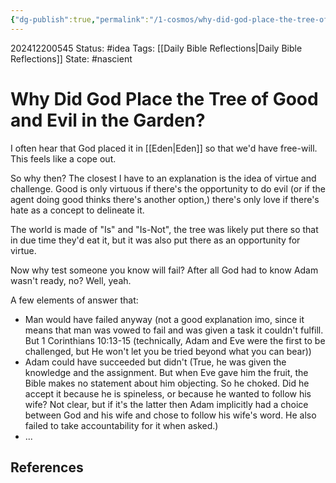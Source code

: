 ```yaml
---
{"dg-publish":true,"permalink":"/1-cosmos/why-did-god-place-the-tree-of-good-and-evil-in-the-garden/","created":"2024-12-20T05:45:26.194-05:00","updated":"2024-12-20T06:07:18.830-05:00"}
---
```


202412200545
Status: #idea
Tags: [[Daily Bible Reflections\|Daily Bible Reflections]]
State: #nascient
# Why Did God Place the Tree of Good and Evil in the Garden?

I often hear that God placed it in [[Eden\|Eden]] so that we'd have free-will. This feels like a cope out.

So why then? The closest I have to an explanation is the idea of virtue and challenge. Good is only virtuous if there's the opportunity to do evil (or if the agent doing good thinks there's another option,) there's only love if there's hate as a concept to delineate it.

The world is made of "Is" and "Is-Not", the tree was likely put there so that in due time they'd eat it, but it was also put there as an opportunity for virtue.

Now why test someone you know will fail? After all God had to know Adam wasn't ready, no? Well, yeah. 

A few elements of answer that:
- Man would have failed anyway (not a good explanation imo, since it means that man was vowed to fail and was given a task it couldn't fulfill. But 1 Corinthians 10:13-15 (technically, Adam and Eve were the first to be challenged, but He won't let you be tried beyond what you can bear))
- Adam could have succeeded but didn't (True, he was given the knowledge and the assignment. But when Eve gave him the fruit, the Bible makes no statement about him objecting. So he choked. Did he accept it because he is spineless, or because he wanted to follow his wife? Not clear, but if it's the latter then Adam implicitly had a choice between God and his wife and chose to follow his wife's word. He also failed to take accountability for it when asked.)
- ...


## References

